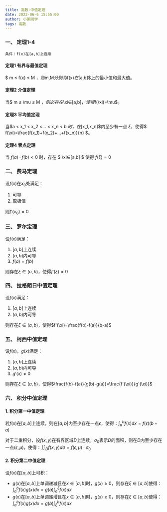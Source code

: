 ```yaml
---
title: 高数-中值定理
date: 2022-06-6 15:55:00
author: 小粥同学
tags: 高数
---
```


### 一、 定理1-4
    条件：f(x)在[a,b]上连续
<!--more-->
#### 定理1 有界与最值定理
$ m ≤ f(x) ≤ M $，则$m,M$分别为$f(x)$在$[a,b]$上的最小值和最大值。

#### 定理2 介值定理
当$ m ≤ \mu ≤ M $，则必存在$\xi∈[a,b]$，使得$f(\xi)=\mu$。

#### 定理3 平均值定理
当$a < x_1 < x_2 <... < x_n < b $时，在$[x_1,x_n]$内至少有一点 $\xi$，使得$ f(\xi)=\frac{f(x_1)+f(x_2)+...+f(x_n)}{n} $。

#### 定理4 零点定理
当 $f(a)·f(b)<0$ 时，存在 $ \xi∈[a,b] $ 使得 $f(\xi)=0$

### 二、 费马定理
设$f(x)$在$x_0$处满足：
1. 可导
2. 取极值

则$f'(x_0)=0$

### 三、 罗尔定理
设$f(x)$满足：
1. $[a,b]$上连续 
2. $(a,b)$内可导 
3. $f(a)=f(b)$

则存在$\xi∈(a,b)$，使得$f'(\xi)=0$

### 四、 拉格朗日中值定理
设$f(x)$满足：
1. $[a,b]$上连续
2. $(a,b)$内可导

则存在$\xi∈(a,b)$，使得$f'(\xi)=\frac{f(b)-f(a)}{b-a}$

### 五、 柯西中值定理
设$f(x)，g(x)$满足：
1. $[a,b]$上连续
2. $(a,b)$内可导
3. $g'(x)≠0$

则存在$\xi∈(a,b)$，使得$\frac{f(b)-f(a)}{g(b)-g(a)}=\frac{f'(\xi)}{g'(\xi)}$

### 六、 积分中值定理
#### 1. 积分第一中值定理
若$f(x)$在$[a,b]$上连续，则在$[a,b]$内至少存在一点$\epsilon$，使得：$\int_{a}^{b} f(x) dx = f(\epsilon)(b-a)$

对于二重积分，设$f(x,y)$在有界区域$D$上连续，$\sigma_0$表示$D$的面积，则在$D$内至少存在一点$(\epsilon,\mu)$，使得：$\iint_Df(x,y)d\sigma = f(\epsilon,\mu)·\sigma_0$

#### 2. 积分第二中值定理
设$f(x)$在$[a,b]$上可积：
- $g(x)$在$[a,b]$上单调递减且在$x∈[a,b]$时，$g(x)≥0$，则存在$\xi∈[a,b]$使得：$\int_{a}^{b}f(x)g(x)dx = g(a)\int_{a}^{\xi}f(x)dx$
- $g(x)$在$[a,b]$上单调递增且在$x∈[a,b]$时，$g(x)≥0$，则存在$\xi∈[a,b]$使得：$\int_{a}^{b}f(x)g(x)dx = g(b)\int_{\xi}^{b}f(x)dx$

<script type="text/javascript" async
  src="https://cdnjs.cloudflare.com/ajax/libs/mathjax/2.7.5/MathJax.js?config=TeX-MML-AM_CHTML">
</script>
<script type="text/x-mathjax-config">
  MathJax.Hub.Config({
    tex2jax: {
      inlineMath: [ ['$','$'], ["\\(","\\)"] ],
      displayMath: [ ['$$','$$'], ["\\[","\\]"] ]
    }
  });
</script>